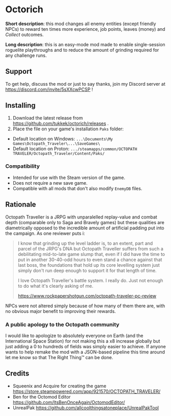 # Octorich

**Short description**: this mod changes all enemy entities (except friendly NPCs) to reward ten times more experience, job points, leaves (money) and *Collect* outcomes.

**Long description**: this is an easy-mode mod made to enable single-session roguelite playthroughs and to reduce the amount of grinding required for any challenge runs.

## Support

To get help, discuss the mod or just to say thanks, join my Discord server at https://discord.com/invite/5sXXcwPCSP !

## Installing

1. Download the latest release from https://github.com/tukkek/octorich/releases .
2. Place the file on your game's installation `Paks` folder:
 * Default location on Windows: `...\Documents\My Games\Octopath_Traveler\...\SaveGames\`
 * Default location on Proton: `.../steamapps/common/OCTOPATH TRAVELER/Octopath_Traveler/Content/Paks/`

### Compatibility

* Intended for use with the Steam version of the game.
* Does not require a new save game.
* Compatible with all mods that don't also modify `EnemyDB` files.

## Rationale

Octopath Traveller is a JRPG with unparalelled replay-value and combat depth (comparable only to Saga and Bravely games) but these qualities are diametrically opposed to the incredible amount of artificial padding put into the campaign. As one reviewer puts i:

> I know that grinding up the level ladder is, to an extent, part and parcel of the JRPG's DNA but Octopath Traveller suffers from such a debilitating mid-to-late game slump that, even if I did have the time to put in another 30-40-odd hours to even stand a chance against that last boss, the foundations that hold up its core levelling system just simply don't run deep enough to support it for that length of time.
> 
>  I love Octopath Traveller's battle system. I really do. Just not enough to do what it's clearly asking of me.
>  
>  https://www.rockpapershotgun.com/octopath-traveler-pc-review

NPCs were not altered simply because of how many of them there are, with no obvious major benefit to improving their rewards.

### A public apology to the Octopath community

I would like to apologize to absolutely everyone on Earth (and the International Space Station) for not making this a x8 increase globally but just adding a 0 to hundreds of fields was simply easier to achieve. If anyone wants to help remake the mod with a JSON-based pipeline this time around let me know so that The Right Thing™ can be done.

## Credits

* Squeenix and Acquire for creating the game https://store.steampowered.com/app/921570/OCTOPATH_TRAVELER/
* Ben for the Octomod Editor https://github.com/ItsBenOnceAgain/OctomodEditor/
* UnrealPak https://github.com/allcoolthingsatoneplace/UnrealPakTool
